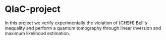 # QIaC-project
In this project we verify experimentally the violation of (CHSH) Bell's inequality and perform a quantum tomography through linear inversion and maximum likelihood estimation.
